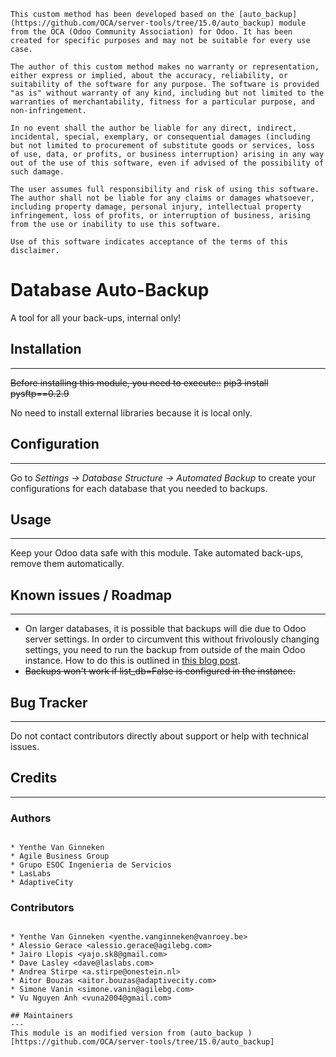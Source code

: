 ~~~
This custom method has been developed based on the [auto_backup](https://github.com/OCA/server-tools/tree/15.0/auto_backup) module from the OCA (Odoo Community Association) for Odoo. It has been created for specific purposes and may not be suitable for every use case.

The author of this custom method makes no warranty or representation, either express or implied, about the accuracy, reliability, or suitability of the software for any purpose. The software is provided "as is" without warranty of any kind, including but not limited to the warranties of merchantability, fitness for a particular purpose, and non-infringement.

In no event shall the author be liable for any direct, indirect, incidental, special, exemplary, or consequential damages (including but not limited to procurement of substitute goods or services, loss of use, data, or profits, or business interruption) arising in any way out of the use of this software, even if advised of the possibility of such damage.

The user assumes full responsibility and risk of using this software. The author shall not be liable for any claims or damages whatsoever, including property damage, personal injury, intellectual property infringement, loss of profits, or interruption of business, arising from the use or inability to use this software.

Use of this software indicates acceptance of the terms of this disclaimer.
~~~


# Database Auto-Backup

A tool for all your back-ups, internal only!

## Installation
---

~~Before installing this module, you need to execute::~~
   ~~pip3 install pysftp==0.2.9~~

No need to install external libraries because it is local only.


## Configuration
---

Go to *Settings -> Database Structure -> Automated Backup* to
create your configurations for each database that you needed
to backups.

## Usage
---

Keep your Odoo data safe with this module. Take automated back-ups,
remove them automatically.


## Known issues / Roadmap
---

* On larger databases, it is possible that backups will die due to Odoo server settings. In order to circumvent this without frivolously changing settings, you need to run the backup from outside of the main Odoo instance. How to do this is outlined in [this blog post](https://blog.laslabs.com/2016/10/running-python-scripts-within-odoos-environment).
* ~~Backups won't work if list_db=False is configured in the instance.~~

## Bug Tracker
---

Do not contact contributors directly about support or help with technical issues.

## Credits
---

### Authors
~~~

* Yenthe Van Ginneken
* Agile Business Group
* Grupo ESOC Ingenieria de Servicios
* LasLabs
* AdaptiveCity

~~~

### Contributors
~~~

* Yenthe Van Ginneken <yenthe.vanginneken@vanroey.be>
* Alessio Gerace <alessio.gerace@agilebg.com>
* Jairo Llopis <yajo.sk8@gmail.com>
* Dave Lasley <dave@laslabs.com>
* Andrea Stirpe <a.stirpe@onestein.nl>
* Aitor Bouzas <aitor.bouzas@adaptivecity.com>
* Simone Vanin <simone.vanin@agilebg.com>
* Vu Nguyen Anh <vuna2004@gmail.com>

## Maintainers
---
This module is an modified version from (auto_backup )[https://github.com/OCA/server-tools/tree/15.0/auto_backup]

